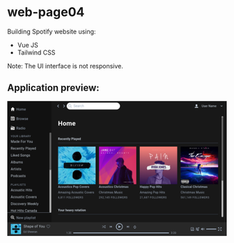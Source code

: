 # web-page04

Building Spotify website using:

- Vue JS
- Tailwind CSS

Note: The UI interface is not responsive.

## Application preview:

<p align="center"> 
  <img src="./src/assets/preview.jpg" /> 
</p>
